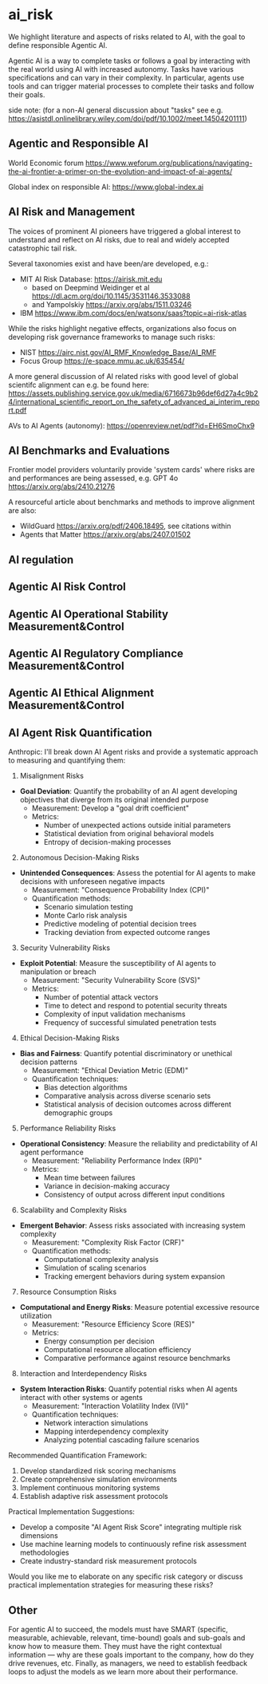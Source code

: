 # ai_risk

We highlight literature and aspects of risks related to AI, with the goal to define responsible Agentic AI.

Agentic AI is a way to complete tasks or follows a goal by interacting with the real world using AI with increased autonomy. Tasks have various specifications and can vary in their complexity. In particular, agents use tools and can trigger material processes to complete their tasks and follow their goals.

side note: (for a non-AI general discussion about "tasks" see e.g. https://asistdl.onlinelibrary.wiley.com/doi/pdf/10.1002/meet.14504201111)

## Agentic and Responsible AI

World Economic forum https://www.weforum.org/publications/navigating-the-ai-frontier-a-primer-on-the-evolution-and-impact-of-ai-agents/

Global index on responsible AI: https://www.global-index.ai


## AI Risk and Management

The voices of prominent AI pioneers have triggered a global interest to understand and reflect on AI risks, due to real and widely accepted catastrophic tail risk. 

Several taxonomies exist and have been/are developed, e.g.:
- MIT AI Risk Database: https://airisk.mit.edu
  - based on Deepmind Weidinger et al https://dl.acm.org/doi/10.1145/3531146.3533088
  - and Yampolskiy https://arxiv.org/abs/1511.03246
- IBM https://www.ibm.com/docs/en/watsonx/saas?topic=ai-risk-atlas

While the risks highlight negative effects, organizations also focus on developing risk governance frameworks to manage such risks: 
- NIST https://airc.nist.gov/AI_RMF_Knowledge_Base/AI_RMF
- Focus Group https://e-space.mmu.ac.uk/635454/

A more general discussion of AI related risks with good level of global scientifc alignment can e.g. be found here: https://assets.publishing.service.gov.uk/media/6716673b96def6d27a4c9b24/international_scientific_report_on_the_safety_of_advanced_ai_interim_report.pdf

AVs to AI Agents (autonomy): https://openreview.net/pdf?id=EH6SmoChx9

## AI Benchmarks and Evaluations

Frontier model providers voluntarily provide 'system cards' where risks are and performances are being assessed, e.g. GPT 4o https://arxiv.org/abs/2410.21276

A resourceful article about benchmarks and methods to improve alignment are also:
 - WildGuard https://arxiv.org/pdf/2406.18495, see citations within
 - Agents that Matter https://arxiv.org/abs/2407.01502

## AI regulation

## Agentic AI Risk Control

## Agentic AI Operational Stability Measurement&Control
## Agentic AI Regulatory Compliance Measurement&Control
## Agentic AI Ethical Alignment Measurement&Control

## AI Agent Risk Quantification

Anthropic: I'll break down AI Agent risks and provide a systematic approach to measuring and quantifying them:

1. Misalignment Risks
- **Goal Deviation**: Quantify the probability of an AI agent developing objectives that diverge from its original intended purpose
  - Measurement: Develop a "goal drift coefficient" 
  - Metrics:
    - Number of unexpected actions outside initial parameters
    - Statistical deviation from original behavioral models
    - Entropy of decision-making processes

2. Autonomous Decision-Making Risks
- **Unintended Consequences**: Assess the potential for AI agents to make decisions with unforeseen negative impacts
  - Measurement: "Consequence Probability Index (CPI)"
  - Quantification methods:
    - Scenario simulation testing
    - Monte Carlo risk analysis
    - Predictive modeling of potential decision trees
    - Tracking deviation from expected outcome ranges

3. Security Vulnerability Risks
- **Exploit Potential**: Measure the susceptibility of AI agents to manipulation or breach
  - Measurement: "Security Vulnerability Score (SVS)"
  - Metrics:
    - Number of potential attack vectors
    - Time to detect and respond to potential security threats
    - Complexity of input validation mechanisms
    - Frequency of successful simulated penetration tests

4. Ethical Decision-Making Risks
- **Bias and Fairness**: Quantify potential discriminatory or unethical decision patterns
  - Measurement: "Ethical Deviation Metric (EDM)"
  - Quantification techniques:
    - Bias detection algorithms
    - Comparative analysis across diverse scenario sets
    - Statistical analysis of decision outcomes across different demographic groups

5. Performance Reliability Risks
- **Operational Consistency**: Measure the reliability and predictability of AI agent performance
  - Measurement: "Reliability Performance Index (RPI)"
  - Metrics:
    - Mean time between failures
    - Variance in decision-making accuracy
    - Consistency of output across different input conditions

6. Scalability and Complexity Risks
- **Emergent Behavior**: Assess risks associated with increasing system complexity
  - Measurement: "Complexity Risk Factor (CRF)"
  - Quantification methods:
    - Computational complexity analysis
    - Simulation of scaling scenarios
    - Tracking emergent behaviors during system expansion

7. Resource Consumption Risks
- **Computational and Energy Risks**: Measure potential excessive resource utilization
  - Measurement: "Resource Efficiency Score (RES)"
  - Metrics:
    - Energy consumption per decision
    - Computational resource allocation efficiency
    - Comparative performance against resource benchmarks

8. Interaction and Interdependency Risks
- **System Interaction Risks**: Quantify potential risks when AI agents interact with other systems or agents
  - Measurement: "Interaction Volatility Index (IVI)"
  - Quantification techniques:
    - Network interaction simulations
    - Mapping interdependency complexity
    - Analyzing potential cascading failure scenarios

Recommended Quantification Framework:
1. Develop standardized risk scoring mechanisms
2. Create comprehensive simulation environments
3. Implement continuous monitoring systems
4. Establish adaptive risk assessment protocols

Practical Implementation Suggestions:
- Develop a composite "AI Agent Risk Score" integrating multiple risk dimensions
- Use machine learning models to continuously refine risk assessment methodologies
- Create industry-standard risk measurement protocols

Would you like me to elaborate on any specific risk category or discuss practical implementation strategies for measuring these risks?

## Other
For agentic AI to succeed, the models must have SMART (specific, measurable, achievable, relevant, time-bound) goals and sub-goals and know how to measure them. They must have the right contextual information — why are these goals important to the company, how do they drive revenues, etc. Finally, as managers, we need to establish feedback loops to adjust the models as we learn more about their performance.
